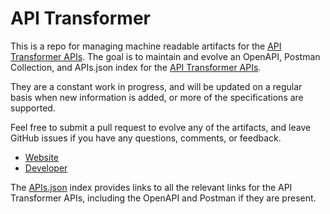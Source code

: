 # API TransformerThis is a repo for managing machine readable artifacts for the [API Transformer APIs](https://apitransformer.com/). The goal is to maintain and evolve an OpenAPI, Postman Collection, and APIs.json index for the [API Transformer APIs](https://apitransformer.com/).They are a constant work in progress, and will be updated on a regular basis when new information is added, or more of the specifications are supported.Feel free to submit a pull request to evolve any of the artifacts, and leave GitHub issues if you have any questions, comments, or feedback.- [Website](https://apitransformer.com/)- [Developer](https://apitransformer.com/)The [APIs.json](https://github.com/api-evangelist/api-transformer/blob/master/apis.json) index provides links to all the relevant links for the API Transformer APIs, including the OpenAPI and Postman if they are present.